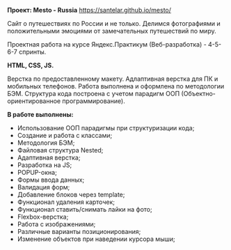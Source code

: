 **Проект: Меsto - Russia**
https://santelar.github.io/mesto/

Сайт о путешествиях по России и не только. Делимся фотографиями и положительными эмоциями от замечательных путешествий по миру.

Проектная работа на курсе Яндекс.Практикум (Веб-разработка) -
4-5-6-7 спринты.

**HTML, CSS, JS.**

Верстка по предоставленному макету. Адлаптивная верстка для ПК и мобильных телефонов.
Работа выполнена и оформлена по методологии БЭМ.
Структура кода построена с учетом парадигм ООП (Объектно-ориентированное программирование).

**В работе выполнены:**
 * Использование ООП парадигмы при структуризации кода;
 * Создание и работа с классами;
 * Методология БЭМ;
 * Файловая структура Nested;
 * Адаптивная верстка;
 * Разработка на JS;
 * POPUP-окна;
 * Формы ввода данных;
 * Валидация форм;
 * Добавление блоков через template;
 * Функционал удаления карточек;
 * Функционал ставить/снимать лайки на фото;
 * Flexbox-верстка;
 * Работа с изображениями;
 * Различные варианты позиционирования;
 * Изменение объектов при наведении курсора мыши;
